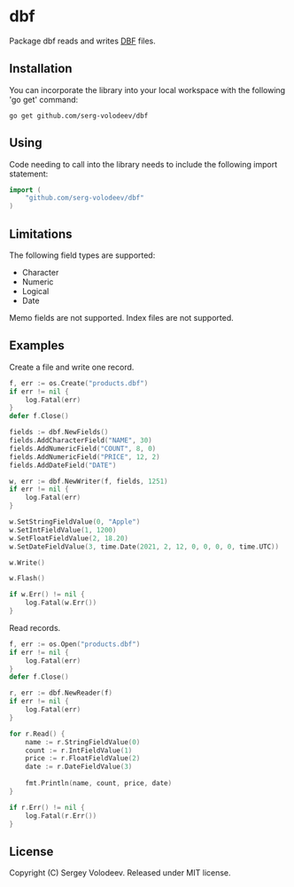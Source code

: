 # dbf
Package dbf reads and writes [DBF](http://en.wikipedia.org/wiki/DBase#File_formats) files.

## Installation
You can incorporate the library into your local workspace with the following 'go get' command:

    go get github.com/serg-volodeev/dbf

## Using
Code needing to call into the library needs to include the following import statement:

```go
import (
    "github.com/serg-volodeev/dbf"
)
```

## Limitations
The following field types are supported:

- Character
- Numeric
- Logical
- Date

Memo fields are not supported. Index files are not supported.

## Examples
Сreate a file and write one record.
    
```go
f, err := os.Create("products.dbf")
if err != nil {
    log.Fatal(err)
}
defer f.Close()

fields := dbf.NewFields()
fields.AddCharacterField("NAME", 30)
fields.AddNumericField("COUNT", 8, 0)
fields.AddNumericField("PRICE", 12, 2)
fields.AddDateField("DATE")

w, err := dbf.NewWriter(f, fields, 1251)
if err != nil {
    log.Fatal(err)
}

w.SetStringFieldValue(0, "Apple")
w.SetIntFieldValue(1, 1200)
w.SetFloatFieldValue(2, 18.20)
w.SetDateFieldValue(3, time.Date(2021, 2, 12, 0, 0, 0, 0, time.UTC))

w.Write()

w.Flash()

if w.Err() != nil {
    log.Fatal(w.Err())
}
```

Read records.

```go
f, err := os.Open("products.dbf")
if err != nil {
    log.Fatal(err)
}
defer f.Close()

r, err := dbf.NewReader(f)
if err != nil {
    log.Fatal(err)
}

for r.Read() {
    name := r.StringFieldValue(0)
    count := r.IntFieldValue(1)
    price := r.FloatFieldValue(2)
    date := r.DateFieldValue(3)
    
    fmt.Println(name, count, price, date)
}

if r.Err() != nil {
    log.Fatal(r.Err())
}
```

## License
Copyright (C) Sergey Volodeev. Released under MIT license.